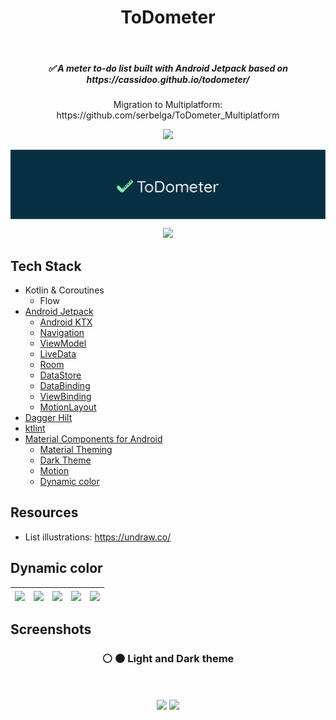 <h1 align="center">ToDometer</h1></br>

<h5 align="center">
✅ A meter to-do list built with Android Jetpack based on https://cassidoo.github.io/todometer/
</h5>

<p align="center">
Migration to Multiplatform: https://github.com/serbelga/ToDometer_Multiplatform
</p>

<p align="center">
<img src="https://github.com/serbelga/ToDometer/workflows/Android%20CI/badge.svg">
</p>

<p align="center">
<img align="center" src="./art/1x/header.jpg">
</p>

<a target="_blank" href="https://play.google.com/store/apps/details?id=com.sergiobelda.androidtodometer">
<p align="center">
<img width="200" src="https://play.google.com/intl/en_us/badges/static/images/badges/en_badge_web_generic.png">
</p>
</a>

## Tech Stack
* Kotlin & Coroutines
  * Flow
* [Android Jetpack](https://developer.android.com/jetpack)
  * [Android KTX](https://developer.android.com/kotlin/ktx)
  * [Navigation](https://developer.android.com/guide/navigation)
  * [ViewModel](https://developer.android.com/topic/libraries/architecture/viewmodel)
  * [LiveData](https://developer.android.com/topic/libraries/architecture/livedata)
  * [Room](https://developer.android.com/topic/libraries/architecture/room)
  * [DataStore](https://developer.android.com/topic/libraries/architecture/datastore)
  * [DataBinding](https://developer.android.com/topic/libraries/data-binding)
  * [ViewBinding](https://developer.android.com/topic/libraries/view-binding)
  * [MotionLayout](https://developer.android.com/training/constraint-layout/motionlayout)
* [Dagger Hilt](https://dagger.dev/hilt/)
* [ktlint](https://ktlint.github.io/)
* [Material Components for Android](https://github.com/material-components/material-components-android)
  * [Material Theming](https://material.io/design/material-theming/overview.html)
  * [Dark Theme](https://material.io/design/color/dark-theme.html)
  * [Motion](https://material.io/develop/android/theming/motion)
  * [Dynamic color](https://m3.material.io/styles/color/dynamic-color/overview)

## Resources
* List illustrations: https://undraw.co/

## Dynamic color

<img align="center" src="./screenshots/dynamic_color/dynamic_color_illustration_1.png" width="240"> | <img align="center" src="./screenshots/dynamic_color/dynamic_color_illustration_2.png" width="240"> | <img align="center" src="./screenshots/dynamic_color/dynamic_color_tasks_dark.png" width="240"> | <img align="center" src="./screenshots/dynamic_color/dynamic_color_tasks_light.png" width="240"> | <img align="center" src="./screenshots/dynamic_color/dynamic_color_add_task.png" width="240"> |
--- | --- | --- | --- | --- |

## Screenshots

<h3 align="center">⚪ ⚫ Light and Dark theme</h3></br>

<p align="center">
<img align="center" src="./screenshots/tasks.png" width="240"> 
<img align="center" src="./screenshots/tasks_dark.png" width="240">
</p>
